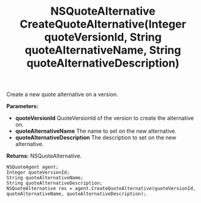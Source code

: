 ﻿---
uid: crmscript_ref_NSQuoteAgent_CreateQuoteAlternative
title: NSQuoteAlternative CreateQuoteAlternative(Integer quoteVersionId, String quoteAlternativeName, String quoteAlternativeDescription)
intellisense: NSQuoteAgent.CreateQuoteAlternative
keywords: NSQuoteAgent, CreateQuoteAlternative
so.topic: reference
---

Create a new quote alternative on a version.

**Parameters:**
 - **quoteVersionId** QuoteVersionId of the version to create the alternative on.
 - **quoteAlternativeName** The name to set on the new alternative.
 - **quoteAlternativeDescription** The description to set on the new alternative.

**Returns:** NSQuoteAlternative.

```crmscript
NSQuoteAgent agent;
Integer quoteVersionId;
String quoteAlternativeName;
String quoteAlternativeDescription;
NSQuoteAlternative res = agent.CreateQuoteAlternative(quoteVersionId, quoteAlternativeName, quoteAlternativeDescription);
```

